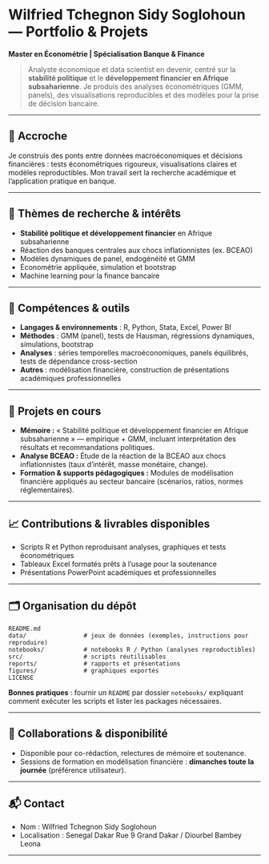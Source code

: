 # Wilfried Tchegnon Sidy Soglohoun — Portfolio & Projets

**Master en Économétrie | Spécialisation Banque & Finance**

> Analyste économique et data scientist en devenir, centré sur la **stabilité politique** et le **développement financier en Afrique subsaharienne**. Je produis des analyses économétriques (GMM, panels), des visualisations reproducibles et des modèles pour la prise de décision bancaire.

---

## 🚀 Accroche

Je construis des ponts entre données macroéconomiques et décisions financières : tests économétriques rigoureux, visualisations claires et modèles reproductibles. Mon travail sert la recherche académique et l’application pratique en banque.

---

## 🔭 Thèmes de recherche & intérêts

* **Stabilité politique et développement financier** en Afrique subsaharienne
* Réaction des banques centrales aux chocs inflationnistes (ex. BCEAO)
* Modèles dynamiques de panel, endogénéité et GMM
* Économétrie appliquée, simulation et bootstrap
* Machine learning pour la finance bancaire

---

## 🧰 Compétences & outils

* **Langages & environnements** : R, Python, Stata, Excel, Power BI
* **Méthodes** : GMM (panel), tests de Hausman, régressions dynamiques, simulations, bootstrap
* **Analyses** : séries temporelles macroéconomiques, panels équilibrés, tests de dépendance cross-section
* **Autres** : modélisation financière, construction de présentations académiques professionnelles

---

## 📂 Projets en cours

* **Mémoire :** « Stabilité politique et développement financier en Afrique subsaharienne » — empirique + GMM, incluant interprétation des résultats et recommandations politiques.
* **Analyse BCEAO :** Étude de la réaction de la BCEAO aux chocs inflationnistes (taux d’intérêt, masse monétaire, change).
* **Formation & supports pédagogiques :** Modules de modélisation financière appliqués au secteur bancaire (scénarios, ratios, normes réglementaires).

---

## 📈 Contributions & livrables disponibles

* Scripts R et Python reproduisant analyses, graphiques et tests économétriques
* Tableaux Excel formatés prêts à l’usage pour la soutenance
* Présentations PowerPoint académiques et professionnelles

---

## 🗂 Organisation du dépôt

```
README.md
data/                # jeux de données (exemples, instructions pour reproduire)
notebooks/           # notebooks R / Python (analyses reproductibles)
src/                 # scripts réutilisables
reports/             # rapports et présentations
figures/             # graphiques exportés
LICENSE
```

**Bonnes pratiques** : fournir un `README` par dossier `notebooks/` expliquant comment exécuter les scripts et lister les packages nécessaires.

---

## 🤝 Collaborations & disponibilité

* Disponible pour co-rédaction, relectures de mémoire et soutenance.
* Sessions de formation en modélisation financière : **dimanches toute la journée** (préférence utilisateur).

---

## 📬 Contact

* Nom : Wilfried Tchegnon Sidy Soglohoun
* Localisation : Senegal Dakar Rue 9 Grand Dakar / Diourbel Bambey Leona 

---

